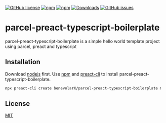[![GitHub license](https://img.shields.io/github/license/benevolarX/parcel-preact-typescript-boilerplate?style=for-the-badge)](https://github.com/benevolarX/parcel-preact-typescript-boilerplate/blob/main/LICENSE)
[![npm](https://img.shields.io/npm/v/parcel-preact-typescript-boilerplate?style=for-the-badge)](https://www.npmjs.com/package/parcel-preact-typescript-boilerplate)
[![npm](https://img.shields.io/npm/dw/parcel-preact-typescript-boilerplate?style=for-the-badge)](https://www.npmjs.com/package/parcel-preact-typescript-boilerplate)
[![Downloads](https://img.shields.io/npm/dt/parcel-preact-typescript-boilerplate.svg?style=for-the-badge)](https://www.npmjs.com/package/parcel-preact-typescript-boilerplate)
[![GitHub issues](https://img.shields.io/github/issues/benevolarX/parcel-preact-typescript-boilerplate?style=for-the-badge)](https://github.com/benevolarX/parcel-preact-typescript-boilerplate/issues)

# parcel-preact-typescript-boilerplate
parcel-preact-typescript-boilerplate is a simple hello world template project using parcel, preact and typescript

## Installation
Download [nodejs](https://nodejs.org/) first.
Use [npm](https://www.npmjs.com/package/npm) and [preact-cli](https://www.npmjs.com/package/preact-cli) to install parcel-preact-typescript-boilerplate.
```bash
npx preact-cli create benevolarX/parcel-preact-typescript-boilerplate my-app
```

	
## License
[MIT](https://github.com/benevolarX/parcel-preact-typescript-boilerplate/blob/main/LICENSE)
